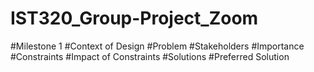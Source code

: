 # IST320_Group-Project_Zoom
#Milestone 1
#Context of Design
#Problem
#Stakeholders
#Importance
#Constraints
#Impact of Constraints
#Solutions
#Preferred Solution
